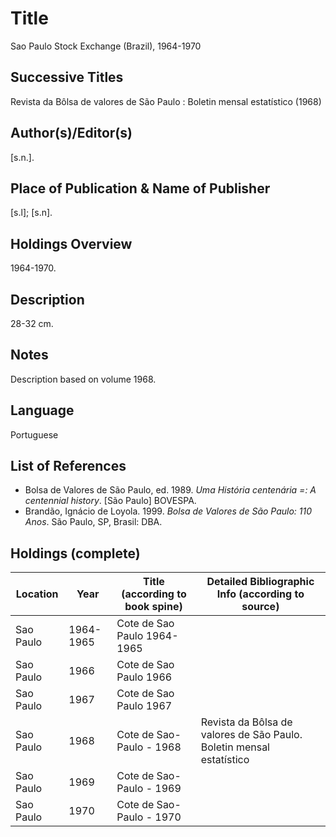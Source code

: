 # Title
Sao Paulo Stock Exchange (Brazil), 1964-1970

## Successive Titles
Revista da Bôlsa de valores de São Paulo : Boletin mensal estatístico (1968)

## Author(s)/Editor(s)
[s.n.].

## Place of Publication & Name of Publisher
[s.l]; [s.n].

## Holdings Overview
1964-1970.

## Description
28-32 cm.

## Notes
Description based on volume 1968. 

## Language
Portuguese

## List of References
* Bolsa de Valores de São Paulo, ed. 1989. *Uma História centenária =: A centennial history*. [São Paulo] BOVESPA.
* Brandão, Ignácio de Loyola. 1999. *Bolsa de Valores de São Paulo: 110 Anos*. São Paulo, SP, Brasil: DBA.

## Holdings (complete)
| Location  | Year      | Title (according to book spine) | Detailed Bibliographic Info (according to source)                    |
|-----------|-----------|---------------------------------|----------------------------------------------------------------------|
| Sao Paulo | 1964-1965 | Cote de Sao Paulo 1964-1965     |                                                                      |
| Sao Paulo | 1966      | Cote de Sao Paulo 1966          |                                                                      |
| Sao Paulo | 1967      | Cote de Sao Paulo 1967          |                                                                      |
| Sao Paulo | 1968      | Cote de Sao-Paulo - 1968        | Revista da Bôlsa de valores de São Paulo. Boletin mensal estatístico |
| Sao Paulo | 1969      | Cote de Sao-Paulo - 1969        |                                                                      |
| Sao Paulo | 1970      | Cote de Sao-Paulo - 1970        |                                                                      |
